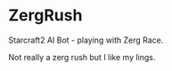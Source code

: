 # ZergRush
Starcraft2 AI Bot - playing with Zerg Race.

Not really a zerg rush but I like my lings.

